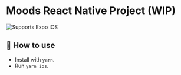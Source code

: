 # Moods React Native Project (WIP)

<p>
  <!-- iOS -->
  <img alt="Supports Expo iOS" longdesc="Supports Expo iOS" src="https://img.shields.io/badge/iOS-4630EB.svg?style=flat-square&logo=APPLE&labelColor=999999&logoColor=fff" />

## 🚀 How to use

- Install with `yarn`.
- Run `yarn ios`.
